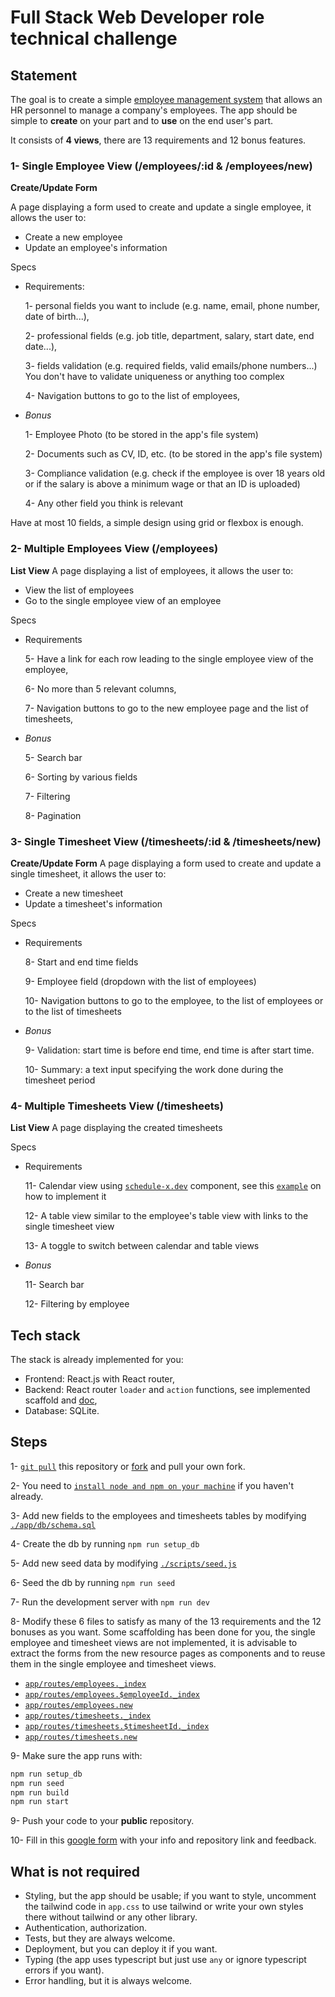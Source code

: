 # Full Stack Web Developer role technical challenge

## Statement

The goal is to create a simple [employee management system](https://en.wikipedia.org/wiki/Human_resource_management_system) that allows an HR personnel to manage a company's employees.
The app should be simple to **create** on your part and to **use** on the end user's part.

It consists of **4 views**, there are 13 requirements and 12 bonus features.

### 1- Single Employee View (/employees/:id & /employees/new)

**Create/Update Form**

A page displaying a form used to create and update a single employee, it allows the user to:

- Create a new employee
- Update an employee's information

Specs

- Requirements:

  1- personal fields you want to include (e.g. name, email, phone number, date of birth...),

  2- professional fields (e.g. job title, department, salary, start date, end date...),

  3- fields validation (e.g. required fields, valid emails/phone numbers...) You don't have to validate uniqueness or anything too complex

  4- Navigation buttons to go to the list of employees,

- _Bonus_

  1- Employee Photo (to be stored in the app's file system)

  2- Documents such as CV, ID, etc. (to be stored in the app's file system)

  3- Compliance validation (e.g. check if the employee is over 18 years old or if the salary is above a minimum wage or that an ID is uploaded)

  4- Any other field you think is relevant

Have at most 10 fields, a simple design using grid or flexbox is enough.

### 2- Multiple Employees View (/employees)

**List View**
A page displaying a list of employees, it allows the user to:

- View the list of employees
- Go to the single employee view of an employee

Specs

- Requirements

  5- Have a link for each row leading to the single employee view of the employee,

  6- No more than 5 relevant columns,

  7- Navigation buttons to go to the new employee page and the list of timesheets,

- _Bonus_

  5- Search bar

  6- Sorting by various fields

  7- Filtering

  8- Pagination

### 3- Single Timesheet View (/timesheets/:id & /timesheets/new)

**Create/Update Form**
A page displaying a form used to create and update a single timesheet, it allows the user to:

- Create a new timesheet
- Update a timesheet's information

Specs

- Requirements

  8- Start and end time fields

  9- Employee field (dropdown with the list of employees)

  10- Navigation buttons to go to the employee, to the list of employees or to the list of timesheets

- _Bonus_

  9- Validation: start time is before end time, end time is after start time.

  10- Summary: a text input specifying the work done during the timesheet period

### 4- Multiple Timesheets View (/timesheets)

**List View**
A page displaying the created timesheets

Specs

- Requirements

  11- Calendar view using [`schedule-x.dev`](https://schedule-x.dev) component, see this [`example`](https://schedule-x.dev/docs/frameworks/react#example) on how to implement it

  12- A table view similar to the employee's table view with links to the single timesheet view

  13- A toggle to switch between calendar and table views

- _Bonus_

  11- Search bar

  12- Filtering by employee

## Tech stack

The stack is already implemented for you:

- Frontend: React.js with React router,
- Backend: React router `loader` and `action` functions, see implemented scaffold and [doc](https://reactrouter.com/),
- Database: SQLite.

## Steps

1- [`git pull`](https://github.com/git-guides/git-pull) this repository or [fork](https://docs.github.com/en/pull-requests/collaborating-with-pull-requests/working-with-forks/fork-a-repo) and pull your own fork.

2- You need to [`install node and npm on your machine`](https://docs.npmjs.com/downloading-and-installing-node-js-and-npm) if you haven't already.

3- Add new fields to the employees and timesheets tables by modifying [`./app/db/schema.sql`](https://github.com/edi2xml/ems-challenge/blob/main/app/db/setup.sql)

4- Create the db by running `npm run setup_db`

5- Add new seed data by modifying [`./scripts/seed.js`](https://github.com/edi2xml/ems-challenge/blob/main/scripts/seed.js)

6- Seed the db by running `npm run seed`

7- Run the development server with `npm run dev`

8- Modify these 6 files to satisfy as many of the 13 requirements and the 12 bonuses as you want. Some scaffolding has been done for you, the single employee and timesheet views are not implemented, it is advisable to extract the forms from the new resource pages as components and to reuse them in the single employee and timesheet views.

- [`app/routes/employees._index`](https://github.com/edi2xml/ems-challenge/blob/main/app/routes/employees._index/route.tsx)
- [`app/routes/employees.$employeeId._index`](https://github.com/edi2xml/ems-challenge/blob/main/app/routes/employees.$employeeId._index/route.tsx)
- [`app/routes/employees.new`](https://github.com/edi2xml/ems-challenge/blob/main/app/routes/employees.new/route.tsx)
- [`app/routes/timesheets._index`](https://github.com/edi2xml/ems-challenge/blob/main/app/routes/timesheets._index/route.tsx)
- [`app/routes/timesheets.$timesheetId._index`](https://github.com/edi2xml/ems-challenge/blob/main/app/routes/timesheets.$timesheetId._index/route.tsx)
- [`app/routes/timesheets.new`](https://github.com/edi2xml/ems-challenge/blob/main/app/routes/timesheets.new/route.tsx)

9- Make sure the app runs with:

```bash
npm run setup_db
npm run seed
npm run build
npm run start
```

9- Push your code to your **public** repository.

10- Fill in this [google form](https://forms.gle/pJ9x4jVTed4QsWMD6) with your info and repository link and feedback.

## What is not required

- Styling, but the app should be usable; if you want to style, uncomment the tailwind code in `app.css` to use tailwind or write your own styles there without tailwind or any other library.
- Authentication, authorization.
- Tests, but they are always welcome.
- Deployment, but you can deploy it if you want.
- Typing (the app uses typescript but just use `any` or ignore typescript errors if you want).
- Error handling, but it is always welcome.
